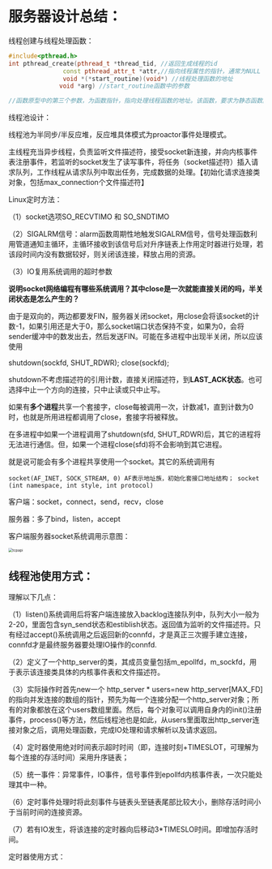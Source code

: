 # 服务器设计总结：

线程创建与线程处理函数：

```c++
#include<pthread.h>
int pthread_create(pthread_t *thread_tid, //返回生成线程的id
               const pthread_attr_t *attr,//指向线程属性的指针，通常为NULL
               void *(*start_routine)(void*) //线程处理函数的地址
              void *arg) //start_routine函数中的参数

//函数原型中的第三个参数，为函数指针，指向处理线程函数的地址。该函数，要求为静态函数。如果处理线程函数为类成员函数时，需要将其设置为静态成员函数。
```

线程池设计：

线程池为半同步/半反应堆，反应堆具体模式为proactor事件处理模式。

主线程充当异步线程，负责监听文件描述符，接受socket新连接，并向内核事件表注册事件，若监听的socket发生了读写事件，将任务（socket描述符）插入请求队列，工作线程从请求队列中取出任务，完成数据的处理。【初始化请求连接类对象，包括max_connection个文件描述符】

Linux定时方法：

（1）socket选项SO_RECVTIMO 和 SO_SNDTIMO

（2）SIGALRM信号：alarm函数周期性地触发SIGALRM信号，信号处理函数利用管道通知主循环，主循环接收到该信号后对升序链表上作用定时器进行处理，若该段时间内没有数据较好，则关闭该连接，释放占用的资源。

（3）IO复用系统调用的超时参数

**说明socket网络编程有哪些系统调用？其中close是一次就能直接关闭的吗，半关闭状态是怎么产生的？**

由于是双向的，两边都要发FIN，服务器关闭socket，用close会将该socket的计数-1，如果引用还是大于0，那么socket端口状态保持不变，如果为0，会将sender缓冲中的数发出去，然后发送FIN。可能在多进程中出现半关闭，所以应该使用

shutdown(sockfd, SHUT_RDWR); close(sockfd);

shutdown不考虑描述符的引用计数，直接关闭描述符，到**LAST_ACK状态**。也可选择中止一个方向的连接，只中止读或只中止写。 

如果有**多个进程**共享一个套接字，close每被调用一次，计数减1，直到计数为0时，也就是所用进程都调用了close，套接字将被释放。

在多进程中如果一个进程调用了shutdown(sfd, SHUT_RDWR)后，其它的进程将无法进行通信。但，如果一个进程close(sfd)将不会影响到其它进程。

就是说可能会有多个进程共享使用一个socket。其它的系统调用有

```
socket(AF_INET, SOCK_STREAM, 0) AF表示地址族，初始化套接口地址结构； socket (int namespace, int style, int protocol)
```

客户端：socket，connect，send，recv，close

服务器：多了bind，listen，accept

客户端服务器socket系统调用示意图：

<img src="D:\C++游戏编程\tcpapi.png" alt="tcpapi" style="zoom: 50%;" />



## 线程池使用方式：

理解以下几点：

（1）listen()系统调用后将客户端连接放入backlog连接队列中，队列大小一般为2-20，里面包含syn_send状态和estiblish状态。返回值为监听的文件描述符。只有经过accept()系统调用之后返回新的connfd，才是真正三次握手建立连接，connfd才是最终服务器要处理IO操作的connfd.

（2）定义了一个http_server的类，其成员变量包括m_epollfd，m_sockfd，用于表示该连接类具体的内核事件表和文件描述符。

（3）实际操作时首先new一个 http_server * users=new http_server[MAX_FD]的指向并发连接的数组的指针，预先为每一个连接分配一个http_server对象；所有的对象都放在这个users数组里面。然后，每个对象可以调用自身内的init()注册事件，process()等方法，然后线程池也是如此，从users里面取出http_server连接对象之后，调用处理函数，完成IO处理和请求解析以及请求返回。

（4）定时器使用绝对时间表示超时时间（即，连接时刻+TIMESLOT，可理解为每个连接的存活时间）采用升序链表；

（5）统一事件：异常事件，IO事件，信号事件到epollfd内核事件表，一次只能处理其中一种。

（6）定时事件处理时将此刻事件与链表头至链表尾部比较大小，删除存活时间小于当前时间的连接资源。

（7）若有IO发生，将该连接的定时器向后移动3*TIMESLO时间。即增加存活时间。

定时器使用方式：